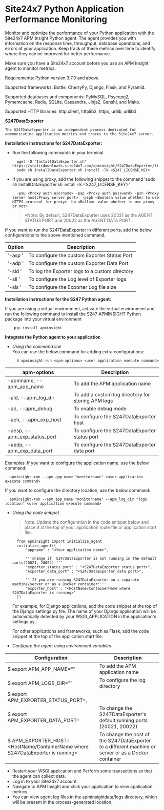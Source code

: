 Site24x7 Python Application Performance Monitoring
=========================================

Monitor and optimize the performance of your Python application with the Site24x7 APM Insight Python agent. The agent provides you with information on the response time, throughput, database operations, and errors of your application. Keep track of these metrics over time to identify where they can be improved for better performance.

Make sure you have a Site24x7 account before you use an APM Insight agent to monitor metrics.

Requirements: Python version 3.7.0 and above.

Supported frameworks: Bottle, CherryPy, Django, Flask, and Pyramid.

Supported databases and components: PyMySQL, Psycopg2, Pymemcache, Redis, SQLite, Cassandra, Jinja2, Genshi, and Mako.

Supported HTTP libraries: http.client, httplib2, httpx, urllib, urllib3.

**S247DataExporter**

    The S247DataExporter is an independent process dedicated for communicating application metrics and traces to the Site24x7 server.

**Installation instructions for S247DataExporter:**

* Run the following commands in your terminal

        wget -O "InstallDataExporter.sh" https://staticdownloads.site24x7.com/apminsight/S247DataExporter/linux/InstallDataExporter.sh
        sudo sh InstallDataExporter.sh install -lk <S247_LICENSE_KEY>

* If you are using proxy, add the following snippet to the command 'sudo sh InstallDataExporter.sh install -lk <S247_LICENSE_KEY>'
       
        -pau <Proxy auth username> -pap <Proxy auth password> -psh <Proxy server host:Proxy server port>  -psph <Boolean value whether to use HTTPS protocol for proxy> -bp <Bollean value whether to use proxy or not>


  > *Note: By default, S247DataExporter uses 20021 as the AGENT STATUS PORT and 20022 as the AGENT DATA PORT. 

If you want to run the S247DataExporter in different ports, add the below configurations to the above mentioned command.

| Option | Description  |
| ------ | ------ |
| '-asp <Agent Status Port>' | To configure the custom Exporter Status Port |
| '-adp <Agent Data Port>' | To configure the custom Exporter Data Port |
| '-sld <Directory path>' | To log the Exporter logs to a custom directory |
| '-sll <Log level>' | To configure the Log level of Exporter logs |
| '-sls <Exporter log size>' | To configure the Exporter Log file size |

**Installation instructions for the S247 Python agent:**

If you are using a virtual environment, activate the virtual environment and run the following command to install the S247 APMINSIGHT Python package into your virtual environment

        pip install apminsight

**Integrate the Python agent to your application**
        
* *Using the command line* \
   You can use the below command for adding extra configurations:

        $ apminsight-run <apm-options> <user application execute command> 

| apm-options | Description |
| ------ | ------ |
| -apmname, --apm_app_name | To add the APM application name |
| -ald, --apm_log_dir | To add a custom log directory for storing APM logs |
| -ad, --apm_debug | To enable debug mode |
| -aeh, --apm_exp_host | To configure the S247DataExporter host |
| -aesp, --apm_exp_status_port | To configure the S247DataExporter status port |
| -aedp, --apm_exp_data_port | To configure the S247DataExporter data port |

Examples:
 If you want to configure the application name, use the below command:

      apminsight-run --apm_app_name "monitorname" <user application execute command> 

  If you want to configure the directory location, use the below command:

      apminsight-run --apm_app_name "monitorname" --apm_log_dir "logs location" <user application execute command> 

* *Using the code snippet*
  > Note: Update the configuration in the code snippet below and place it at the top of your application route file or application start file.

        
        from apminsight import initialize_agent
        initialize_agent({
            "appname" : "<Your application name>",

            '''change if  S247DataExporter is not running in the default ports(20021, 20022):'''
            "exporter_status_port" : "<S247DataExporter status port>",
            "exporter_data_port" : "<S247DataExporter data port>",

            '''If you are running S247DataExporter on a separate machine/server or as a Docker container:'''
            "exporter_host" : "<HostName/ContainerName where S247DataExporter is running>"
        })

  For example, for Django applications, add the code snippet at the top of the Django settings.py file. The name of your Django application will be automatically detected by your WSGI_APPLICATION in the application's settings.py.

  For other applications and frameworks, such as Flask, add the code snippet at the top of the application start file.


* *Configure the agent using environment variables*

| Configuration | Description |
| ------ | ------ |
| $ export APM_APP_NAME="<Your application name>" | To add the APM application name |
| $ export APM_LOGS_DIR="<logs storing path>" | To configure the log directory |
| $ export APM_EXPORTER_STATUS_PORT=<S247DataExporter status port>,
$ export APM_EXPORTER_DATA_PORT=<S247DataExporter data port> | To change the S247DataExporter's default running ports (20021, 20022) |
| $ APM_EXPORTER_HOST=<HostName/ContainerName where S247DataExporter is running> | To change the host of the S247DataExporter to a different machine or server or as a Docker container |

* Restart your WSGI application and Perform some transactions so that the agent can collect data.
* Log in to your Site24x7 account.
* Navigate to APM Insight and click your application to view application metrics.
* You can view agent log files in the apminsightdata/logs directory, which will be present in the process-generated location.

